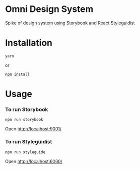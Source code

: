 Omni Design System
==================
Spike of design system using [Storybook](https://storybook.js.org/) and [React Styleguidist](https://react-styleguidist.js.org/)


Installation
============

```
yarn
```
or
```
npm install
```


Usage
=====
### To run Storybook
```
npm run storybook
```
Open [http://localhost:9001/](http://localhost:9001/)


### To run Styleguidist
```
npm run styleguide
```
Open [http://localhost:6060/](http://localhost:6060/)